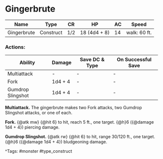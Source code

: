 # Gingerbrute

| Name | Type | CR | HP | AC | Speed |
|------|------|----|----|----|-------|
| Gingerbrute | Construct | 1/2 | 18 (4d4 + 8) | 14 | walk: 60 ft. |

### Actions:

| Ability | Damage | Save DC & Type | On Successful Save |
|---------|--------|----------------|--------------------|
| Multiattack | - | - | - |
| Fork | 1d4 + 4 | - | - |
| Gumdrop Slingshot | 1d4 + 4 | - | - |


**Multiattack.** The gingerbrute makes two Fork attacks, two Gumdrop Slingshot attacks, or one of each.

**Fork.** {@atk mw} {@hit 6} to hit, reach 5 ft., one target. {@h}6 ({@damage 1d4 + 4}) piercing damage.

**Gumdrop Slingshot.** {@atk rw} {@hit 6} to hit, range 30/120 ft., one target. {@h}6 ({@damage 1d4 + 4}) bludgeoning damage.

^Tags: #monster #type_construct